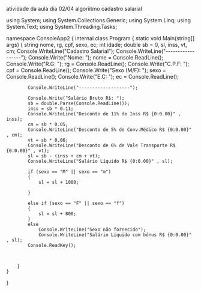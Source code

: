 atividade da aula dia 02/04 algoriitmo cadastro salarial
















using System;
using System.Collections.Generic;
using System.Linq;
using System.Text;
using System.Threading.Tasks;

namespace ConsoleApp2
{
    internal class Program
    {
        static void Main(string[] args)
        {
            string nome, rg, cpf, sexo, ec;
            int idade;
            double sb = 0, sl, inss, vt, cm;
            Console.WriteLine("Cadastro Salarial");
            Console.WriteLine("------------------");
            Console.Write("Nome: ");
            nome = Console.ReadLine();
            Console.Write("R.G: ");
            rg = Console.ReadLine();
            Console.Write("C.P.F: ");
            cpf = Console.ReadLine();
            Console.Write("Sexo (M/F): ");
            sexo = Console.ReadLine();
            Console.Write("E.C: ");
            ec = Console.ReadLine();

            Console.WriteLine("-------------------");

            Console.Write("Salário Bruto R$: ");
            sb = double.Parse(Console.ReadLine());
            inss = sb * 0.11;
            Console.WriteLine("Desconto de 11% de Inss R$ {0:0.00}" , inss);
            cm = sb * 0.05;
            Console.WriteLine("Desconto de 5% de Conv.Médico R$ {0:0.00}" , cm);
            vt = sb * 0.06;
            Console.WriteLine("Desconto de 6% de Vale Transporte R$ {0:0.00}" , vt);
            sl = sb - (inss + cm + vt);
            Console.WriteLine("Salário Líquido R$ {0:0.00}" , sl);

            if (sexo == "M" || sexo == "m")
            {
                sl = sl + 1000;

            }

            else if (sexo == "F" || sexo == "f")
            {
                sl = sl + 800;
            }
            else
                Console.WriteLine("Sexo não fornecido");
                Console.WriteLine("Salário Líquido com bônus R$ {0:0.00}" , sl);
            Console.ReadKey();



        }
    }
}
